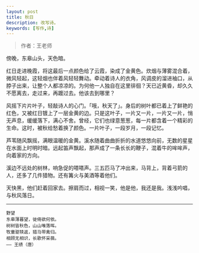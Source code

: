 ```yaml
---
layout: post
title: 秋日
description: 改写诗。
keywords: [写作,诗]
---
```

 > 作者：王老师

傍晚，东皋山头，天色暗。

红日走进晚霞，将这最后一点颜色给了云霞，染成了金黄色。炊烟与薄雾混合着，微风轻起，这轻烟也伴着风轻轻舞动。牵动着诗人的衣角，风调皮的溜进袖口，从脖子出来，让整个人都凉凉的。为何他一人独自在这里徘徊？天已近黄昏，却久久不愿离去，走过来，再踱过去。他该去到哪里？

风摇下片片叶子，轻敲诗人的心门。「哦，秋天了」。身后的树叶都已着上了鲜艳的红色，又被红日镀上了一层金黄的边。只是这叶子，一片又一片，一片又一片，悄无声息，缓缓落下，满心不舍。曾经，它们也绿意葱葱，每一片都含着一个精彩的生命。这时，被秋给愁着换了颜色。一片叶子，一段岁月，一段记忆。

芦苇随风飘摇，满眼温暖的金黄。溪水随着曲曲折折的水道悠悠向前，无数的星星在水面上时明时暗。远起笛声飘起，那声成了一条长长的鞭子，混着牛的哞哞声，向着家的方向。

溪边不远处的树林，响急促的嗒嗒声。三五匹马了冲出来，马背上，背着弓箭的人，还多了几件猎物。还有篝火与美酒等着他们。

天快黑，他们赶着回家去。擦肩而过，相视一笑，他是他，我还是我。浅浅吟唱，与秋风落日。

----

```
野望
东皋薄暮望，徙倚欲何依。
树树皆秋色，山山唯落晖。
牧童驱犊返，猎马带禽归。
相顾无相识，长歌怀采薇。
—— 王绩（唐）
 ```
